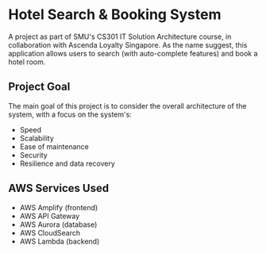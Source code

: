# Hotel Search & Booking System
A project as part of SMU's CS301 IT Solution Architecture course, in collaboration with Ascenda Loyalty Singapore. As the name suggest, this application allows users to search (with auto-complete features) and book a hotel room. 

## Project Goal
The main goal of this project is to consider the overall architecture of the system, with a focus on the system's:
- Speed
- Scalability
- Ease of maintenance
- Security
- Resilience and data recovery

## AWS Services Used
- AWS Amplify (frontend)
- AWS API Gateway
- AWS Aurora (database)
- AWS CloudSearch
- AWS Lambda (backend)

